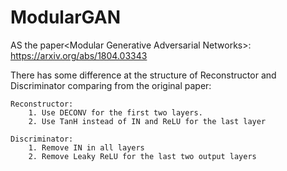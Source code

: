 # ModularGAN
AS the paper&lt;Modular Generative Adversarial Networks>: https://arxiv.org/abs/1804.03343  
  
There has some difference at the structure of Reconstructor and Discriminator comparing from the original paper:  
  
	Reconstructor:  
		1. Use DECONV for the first two layers.  
		2. Use TanH instead of IN and ReLU for the last layer  
  
	Discriminator:  
		1. Remove IN in all layers  
		2. Remove Leaky ReLU for the last two output layers  

